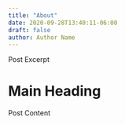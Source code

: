 ```yaml
---
title: "About"
date: 2020-09-28T13:40:11-06:00
draft: false
author: Author Name
---
```


Post Excerpt 

# Main Heading

Post Content